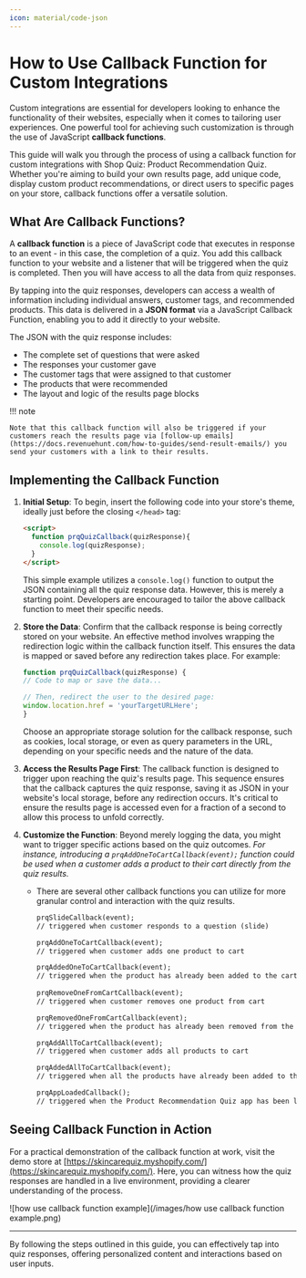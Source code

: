 ```yaml
---
icon: material/code-json
---
```


# How to Use Callback Function for Custom Integrations

Custom integrations are essential for developers looking to enhance the functionality of their websites, especially when it comes to tailoring user experiences. One powerful tool for achieving such customization is through the use of JavaScript **callback functions**. 

This guide will walk you through the process of using a callback function for custom integrations with Shop Quiz: Product Recommendation Quiz. Whether you're aiming to build your own results page, add unique code, display custom product recommendations, or direct users to specific pages on your store, callback functions offer a versatile solution.

## What Are Callback Functions?

A **callback function** is a piece of JavaScript code that executes in response to an event - in this case, the completion of a quiz. You add this callback function to your website and a listener that will be triggered when the quiz is completed. Then you will have access to all the data from quiz responses.

By tapping into the quiz responses, developers can access a wealth of information including individual answers, customer tags, and recommended products. This data is delivered in a **JSON format** via a JavaScript Callback Function, enabling you to add it directly to your website.

The JSON with the quiz response includes:

- The complete set of questions that were asked
- The responses your customer gave
- The customer tags that were assigned to that customer
- The products that were recommended
- The layout and logic of the results page blocks 

!!! note

    Note that this callback function will also be triggered if your customers reach the results page via [follow-up emails](https://docs.revenuehunt.com/how-to-guides/send-result-emails/) you send your customers with a link to their results.


## Implementing the Callback Function

1. **Initial Setup**: To begin, insert the following code into your store's theme, ideally just before the closing `</head>` tag:
   ```html
   <script>
     function prqQuizCallback(quizResponse){
       console.log(quizResponse);
     }
   </script>
   ```
    This simple example utilizes a `console.log()` function to output the JSON containing all the quiz response data. However, this is merely a starting point. Developers are encouraged to tailor the above callback function to meet their specific needs.
2. **Store the Data**: Confirm that the callback response is being correctly stored on your website. An effective method involves wrapping the redirection logic within the callback function itself. This ensures the data is mapped or saved before any redirection takes place. For example:
    ```javascript
    function prqQuizCallback(quizResponse) {
    // Code to map or save the data...

    // Then, redirect the user to the desired page:
    window.location.href = 'yourTargetURLHere';
    }
    ```
    Choose an appropriate storage solution for the callback response, such as cookies, local storage, or even as query parameters in the URL, depending on your specific needs and the nature of the data.

3. **Access the Results Page First**: The callback function is designed to trigger upon reaching the quiz's results page. This sequence ensures that the callback captures the quiz response, saving it as JSON in your website's local storage, before any redirection occurs. It's critical to ensure the results page is accessed even for a fraction of a second to allow this process to unfold correctly.
4. **Customize the Function**: Beyond merely logging the data, you might want to trigger specific actions based on the quiz outcomes. *For instance, introducing a `prqAddOneToCartCallback(event);` function could be used when a customer adds a product to their cart directly from the quiz results.*
    - There are several other callback functions you can utilize for more granular control and interaction with the quiz results. 
      ```html
      prqSlideCallback(event);
      // triggered when customer responds to a question (slide)

      prqAddOneToCartCallback(event);
      // triggered when customer adds one product to cart 

      prqAddedOneToCartCallback(event);
      // triggered when the product has already been added to the cart 
    
      prqRemoveOneFromCartCallback(event);
      // triggered when customer removes one product from cart 

      prqRemovedOneFromCartCallback(event);
      // triggered when the product has already been removed from the cart (only Shopify) 

      prqAddAllToCartCallback(event); 
      // triggered when customer adds all products to cart 

      prqAddedAllToCartCallback(event);
      // triggered when all the products have already been added to the cart 

      prqAppLoadedCallback();
      // triggered when the Product Recommendation Quiz app has been loaded 
      ```


## Seeing Callback Function in Action

For a practical demonstration of the callback function at work, visit the demo store at [https://skincarequiz.myshopify.com/](https://skincarequiz.myshopify.com/). Here, you can witness how the quiz responses are handled in a live environment, providing a clearer understanding of the process.

![how use callback function example](/images/how use callback function example.png)

---
By following the steps outlined in this guide, you can effectively tap into quiz responses, offering personalized content and interactions based on user inputs.